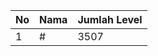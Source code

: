 | No | Nama            | Jumlah Level |
|----|-----------------|--------------|
| 1  | #    |    3507        |
